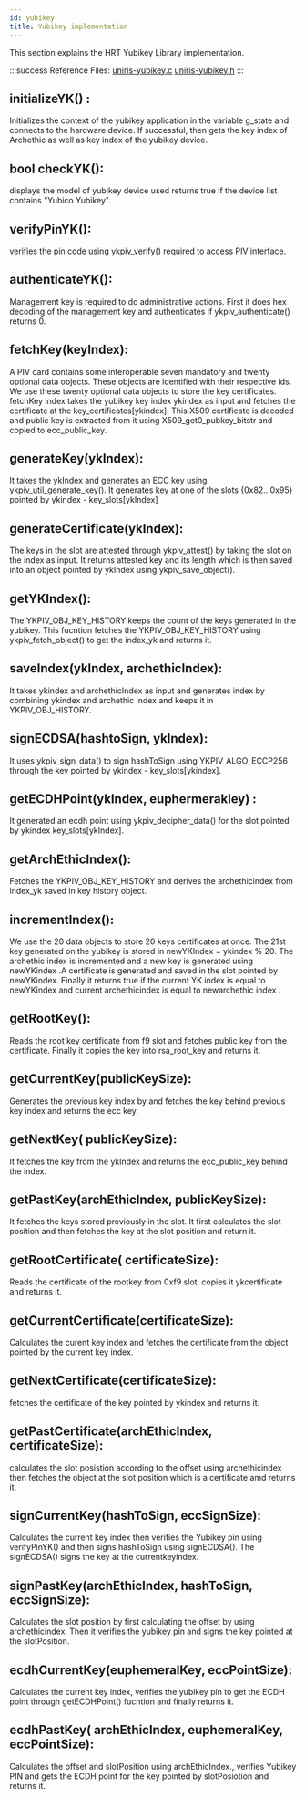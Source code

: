 ```yaml
---
id: yubikey
title: Yubikey implementation
---
```


This section explains the HRT Yubikey Library implementation.

:::success
Reference Files:
[uniris-yubikey.c](https://github.com/UNIRIS/yubikey-core/blob/main/uniris-yubikey.c)
[uniris-yubikey.h](https://github.com/UNIRIS/yubikey-core/blob/main/uniris-yubikey.h)
:::

## initializeYK() :
Initializes the context of the yubikey application in the variable g_state and connects to the hardware device. If successful, then gets the key index of Archethic as well as key index of the yubikey device.
## bool checkYK(): 
displays the model of yubikey device used returns true if the device list contains "Yubico Yubikey".
## verifyPinYK(): 
verifies the pin code using ykpiv_verify() required to access PIV interface.
## authenticateYK():
Management key is required to do administrative actions. First it does hex decoding of the management key and authenticates if ykpiv_authenticate() returns 0.
## fetchKey(keyIndex):
A PIV card contains some interoperable seven mandatory and  twenty optional data objects. These objects are identified with their respective ids. We use these twenty optional data objects to store the  key certificates. fetchKey index takes the yubikey key index ykindex as input and fetches the certificate at the key_certificates[ykindex]. This X509 certificate is decoded and public key is extracted from it using X509_get0_pubkey_bitstr and copied to ecc_public_key.
## generateKey(ykIndex): 
It takes the ykIndex and generates an ECC key using ykpiv_util_generate_key(). It generates key at one of the slots {0x82.. 0x95}  pointed by ykindex - key_slots[ykIndex]
## generateCertificate(ykIndex): 
The keys in the slot are attested through  ykpiv_attest() by taking the slot on the index as input. It returns attested key and its length which is then saved into an object pointed by ykIndex using ykpiv_save_object().
## getYKIndex(): 
The YKPIV_OBJ_KEY_HISTORY keeps the count of the keys generated in the yubikey. This fucntion fetches the YKPIV_OBJ_KEY_HISTORY using ykpiv_fetch_object() to get the index_yk and returns it.
## saveIndex(ykIndex, archethicIndex): 
It takes  ykindex and archethicIndex as input and generates index by combining ykindex and archethic index and keeps it in YKPIV_OBJ_HISTORY.
## signECDSA(hashtoSign, ykIndex):
It uses ykpiv_sign_data() to sign hashToSign using YKPIV_ALGO_ECCP256 through the key pointed by ykindex - key_slots[ykindex].
## getECDHPoint(ykIndex, euphermerakley) : 
It generated an ecdh point using ykpiv_decipher_data() for the slot pointed by ykindex key_slots[ykIndex].
## getArchEthicIndex():
Fetches the YKPIV_OBJ_KEY_HISTORY and derives the archethicindex from index_yk saved in key history object.
## incrementIndex(): 
We use the 20 data objects to store 20 keys certificates at once. The 21st key generated on the yubikey is stored in newYKIndex = ykindex % 20. The archethic index is incremented and a new key is generated using newYKindex .A certificate is generated and saved in the slot pointed by newYKindex. Finally it returns true if the current YK index is equal to newYKindex and current archethicindex is equal to newarchethic index .

## getRootKey():
Reads the root key certificate from f9 slot and fetches public key from the certificate. Finally it copies the key into rsa_root_key and returns it.

## getCurrentKey(publicKeySize):
Generates the previous key index by and fetches the key behind previous key index and returns the ecc key.

## getNextKey( publicKeySize):
It fetches the key from the ykIndex and returns the ecc_public_key behind the index.

## getPastKey(archEthicIndex, publicKeySize):
It fetches the keys stored previously in the slot. It first calculates the slot position and then fetches the key at the slot position and return it.
## getRootCertificate( certificateSize):
Reads the certificate of the rootkey from 0xf9 slot, copies it ykcertificate and returns it.

## getCurrentCertificate(certificateSize):
Calculates the curent key index and fetches the certificate from the object pointed by the current key index.

## getNextCertificate(certificateSize):
fetches the certificate of the  key pointed by ykindex and returns it.

## getPastCertificate(archEthicIndex, certificateSize):
calculates the slot posistion according to the offset using archethicindex then fetches the object at the slot position which is a certificate amd returns it.

## signCurrentKey(hashToSign, eccSignSize):
Calculates the current key index then verifies the Yubikey pin using verifyPinYK() and then signs hashToSign using signECDSA(). The signECDSA() signs the key at the currentkeyindex.

## signPastKey(archEthicIndex, hashToSign, eccSignSize):
Calculates the slot position by first calculating the offset by using archethicindex. Then it verifies the yubikey pin and signs the key pointed at the slotPosition.

## ecdhCurrentKey(euphemeralKey, eccPointSize):
Calculates the current key index, verifies the yubikey pin to get the ECDH point through getECDHPoint() fucntion and finally returns it.

## ecdhPastKey( archEthicIndex, euphemeralKey, eccPointSize):
Calculates the offset and slotPosition using archEthicIndex., verifies Yubikey PIN and gets the ECDH point for the key pointed by slotPosiotion and returns it.


